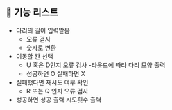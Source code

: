 ## 🎯 기능 리스트

- 다리의 길이 입력받음
  - 오류 검사
  - 숫자로 변환
- 이동할 칸 선택
  - U 혹은 D인지 오류 검사
-라운드에 따라 다리 모양 출력
  - 성공하면 O 실패하면 X
- 실패했다면 재시도 여부 확인
  - R 또는 Q 인지 오류 검사
- 성공하면 성공 출력 시도횟수 출력